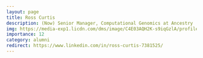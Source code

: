 ```yaml
---
layout: page
title: Ross Curtis
description: (Now) Senior Manager, Computational Genomics at Ancestry
img: https://media-exp1.licdn.com/dms/image/C4E03AQH2K-s9iqGzlA/profile-displayphoto-shrink_400_400/0/1517729267429?e=1640822400&v=beta&t=JEVRF1BaMUGHcx-w0CioNSKsuaMZ66_ETyyyop65xuA
importance: 12
category: alumni
redirect: https://www.linkedin.com/in/ross-curtis-7381525/
---
```

